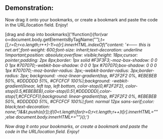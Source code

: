 ## Demonstration:

Now drag it onto your bookmarks, or create a bookmark and paste the code in the URL/location field. Enjoy!

[drag and drop into bookmarks]('!function(){for(var o=document.body.getElementsByTagName("*"),t=[],r=0;r<o.length;r++)-1!=o[r].innerHTML.indexOf("content: '🡐 this is net.art';font-weight: 600;font-size: inherit;text-decoration: underline !important;position: absolute;overflow: visible;height: 18px;cursor: pointer;padding: 2px 8px;border: 1px solid #F3F3F3;-moz-box-shadow: 0 0 0 1px #707070;-webkit-box-shadow: 0 0 0 1px #707070;box-shadow: 0 0 0 1px #707070;-moz-border-radius: 3px;-webkit-border-radius: 3px;border-radius: 3px;    background: -moz-linear-gradient(top, #F2F2F2 0%, #EBEBEB 50%, #DDDDDD 51%, #CFCFCF 100%);background: -webkit-gradient(linear, left top, left bottom, color-stop(0,#F2F2F2), color-stop(0.5,#EBEBEB),color-stop(0.51,#DDDDDD),color-stop(1,#CFCFCF));background: linear-gradient(top, #F2F2F2 0%, #EBEBEB 50%, #DDDDDD 51%, #CFCFCF 100%);font: normal 12px sans-serif;color: black;text-decoration: none;")&&t.push(o[r]);if(0<t.length)for(r=0;r<t.length;r++)t[r].innerHTML="";else document.body.innerHTML+="<style>*:after{content: '🡐 this is net.art';font-weight: 600;font-size: inherit;text-decoration: underline !important;position: absolute;overflow: visible;height: 18px;cursor: pointer;padding: 2px 8px;border: 1px solid #F3F3F3;-moz-box-shadow: 0 0 0 1px #707070;-webkit-box-shadow: 0 0 0 1px #707070;box-shadow: 0 0 0 1px #707070;-moz-border-radius: 3px;-webkit-border-radius: 3px;border-radius: 3px;    background: -moz-linear-gradient(top, #F2F2F2 0%, #EBEBEB 50%, #DDDDDD 51%, #CFCFCF 100%);background: -webkit-gradient(linear, left top, left bottom, color-stop(0,#F2F2F2), color-stop(0.5,#EBEBEB),color-stop(0.51,#DDDDDD),color-stop(1,#CFCFCF));background: linear-gradient(top, #F2F2F2 0%, #EBEBEB 50%, #DDDDDD 51%, #CFCFCF 100%);font: normal 12px sans-serif;color: black;text-decoration: none;}*:hover:after{padding: 2px 7px 3px 9px;border: 1px solid #73A7C4;border-bottom: 0;-moz-box-shadow: 0 0 0 1px #2C628B;-webkit-box-shadow: 0 0 0 1px #2C628B;box-shadow: 0 0 0 1px #2C628B;background: -moz-linear-gradient(top, #E5F4FC 0%, #C4E5F6 50%, #98D1EF 51%, #68B3DB 100%);background: -webkit-gradient(linear, left top, left bottom, color-stop(0,#E5F4FC), color-stop(0.5,#C4E5F6),color-stop(0.51,#98D1EF),color-stop(1,#68B3DB));}</style>"}();')

Now drag it onto your bookmarks, or create a bookmark and paste the code in the URL/location field. Enjoy!
